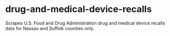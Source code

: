 # drug-and-medical-device-recalls
Scrapes U.S. Food and Drug Administration drug and medical device recalls data for Nassau and Suffolk counties only.